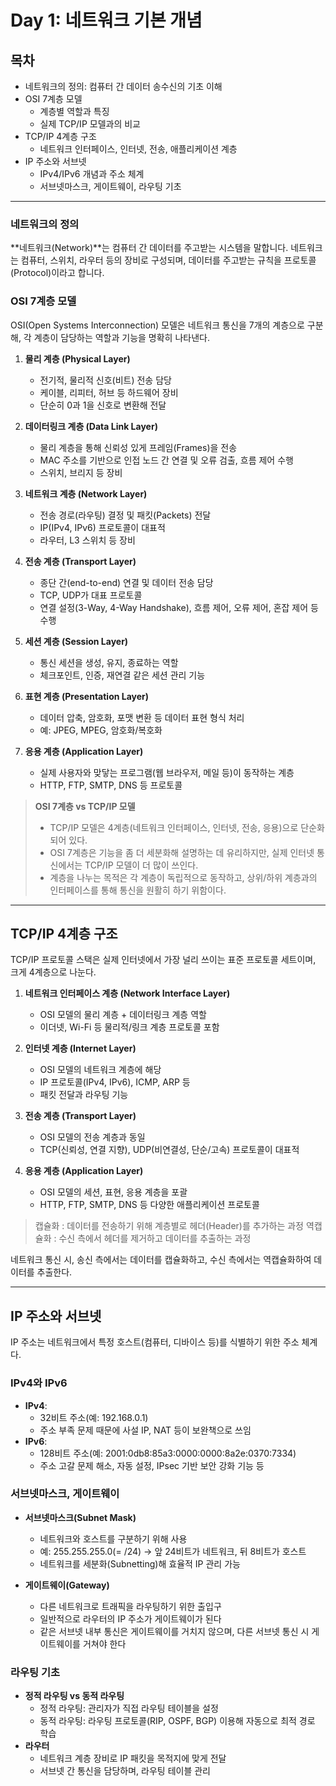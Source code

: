 # Day 1: 네트워크 기본 개념

## 목차

- 네트워크의 정의: 컴퓨터 간 데이터 송수신의 기초 이해
- OSI 7계층 모델
  - 계층별 역할과 특징
  - 실제 TCP/IP 모델과의 비교
- TCP/IP 4계층 구조
  - 네트워크 인터페이스, 인터넷, 전송, 애플리케이션 계층
- IP 주소와 서브넷
  - IPv4/IPv6 개념과 주소 체계
  - 서브넷마스크, 게이트웨이, 라우팅 기초

---

### 네트워크의 정의

**네트워크(Network)**는 컴퓨터 간 데이터를 주고받는 시스템을 말합니다. 네트워크는 컴퓨터, 스위치, 라우터 등의 장비로 구성되며, 데이터를 주고받는 규칙을 프로토콜(Protocol)이라고 합니다.

### OSI 7계층 모델

OSI(Open Systems Interconnection) 모델은 네트워크 통신을 7개의 계층으로 구분해, 각 계층이 담당하는 역할과 기능을 명확히 나타낸다.

1. **물리 계층 (Physical Layer)**

   - 전기적, 물리적 신호(비트) 전송 담당
   - 케이블, 리피터, 허브 등 하드웨어 장비
   - 단순히 0과 1을 신호로 변환해 전달

2. **데이터링크 계층 (Data Link Layer)**

   - 물리 계층을 통해 신뢰성 있게 프레임(Frames)을 전송
   - MAC 주소를 기반으로 인접 노드 간 연결 및 오류 검출, 흐름 제어 수행
   - 스위치, 브리지 등 장비

3. **네트워크 계층 (Network Layer)**

   - 전송 경로(라우팅) 결정 및 패킷(Packets) 전달
   - IP(IPv4, IPv6) 프로토콜이 대표적
   - 라우터, L3 스위치 등 장비

4. **전송 계층 (Transport Layer)**

   - 종단 간(end-to-end) 연결 및 데이터 전송 담당
   - TCP, UDP가 대표 프로토콜
   - 연결 설정(3-Way, 4-Way Handshake), 흐름 제어, 오류 제어, 혼잡 제어 등 수행

5. **세션 계층 (Session Layer)**

   - 통신 세션을 생성, 유지, 종료하는 역할
   - 체크포인트, 인증, 재연결 같은 세션 관리 기능

6. **표현 계층 (Presentation Layer)**

   - 데이터 압축, 암호화, 포맷 변환 등 데이터 표현 형식 처리
   - 예: JPEG, MPEG, 암호화/복호화

7. **응용 계층 (Application Layer)**
   - 실제 사용자와 맞닿는 프로그램(웹 브라우저, 메일 등)이 동작하는 계층
   - HTTP, FTP, SMTP, DNS 등 프로토콜

> **OSI 7계층 vs TCP/IP 모델**
>
> - TCP/IP 모델은 4계층(네트워크 인터페이스, 인터넷, 전송, 응용)으로 단순화되어 있다.
> - OSI 7계층은 기능을 좀 더 세분화해 설명하는 데 유리하지만, 실제 인터넷 통신에서는 TCP/IP 모델이 더 많이 쓰인다.
> - 계층을 나누는 목적은 각 계층이 독립적으로 동작하고, 상위/하위 계층과의 인터페이스를 통해 통신을 원활히 하기 위함이다.

---

## TCP/IP 4계층 구조

TCP/IP 프로토콜 스택은 실제 인터넷에서 가장 널리 쓰이는 표준 프로토콜 세트이며, 크게 4계층으로 나눈다.

1. **네트워크 인터페이스 계층 (Network Interface Layer)**

   - OSI 모델의 물리 계층 + 데이터링크 계층 역할
   - 이더넷, Wi-Fi 등 물리적/링크 계층 프로토콜 포함

2. **인터넷 계층 (Internet Layer)**

   - OSI 모델의 네트워크 계층에 해당
   - IP 프로토콜(IPv4, IPv6), ICMP, ARP 등
   - 패킷 전달과 라우팅 기능

3. **전송 계층 (Transport Layer)**

   - OSI 모델의 전송 계층과 동일
   - TCP(신뢰성, 연결 지향), UDP(비연결성, 단순/고속) 프로토콜이 대표적

4. **응용 계층 (Application Layer)**
   - OSI 모델의 세션, 표현, 응용 계층을 포괄
   - HTTP, FTP, SMTP, DNS 등 다양한 애플리케이션 프로토콜

> 캡슐화 : 데이터를 전송하기 위해 계층별로 헤더(Header)를 추가하는 과정
> 역캡슐화 : 수신 측에서 헤더를 제거하고 데이터를 추출하는 과정

네트워크 통신 시, 송신 측에서는 데이터를 캡슐화하고, 수신 측에서는 역캡슐화하여 데이터를 추출한다.

---

## IP 주소와 서브넷

IP 주소는 네트워크에서 특정 호스트(컴퓨터, 디바이스 등)를 식별하기 위한 주소 체계다.

### IPv4와 IPv6

- **IPv4**:
  - 32비트 주소(예: 192.168.0.1)
  - 주소 부족 문제 때문에 사설 IP, NAT 등이 보완책으로 쓰임
- **IPv6**:
  - 128비트 주소(예: 2001:0db8:85a3:0000:0000:8a2e:0370:7334)
  - 주소 고갈 문제 해소, 자동 설정, IPsec 기반 보안 강화 기능 등

### 서브넷마스크, 게이트웨이

- **서브넷마스크(Subnet Mask)**

  - 네트워크와 호스트를 구분하기 위해 사용
  - 예: 255.255.255.0(= /24) → 앞 24비트가 네트워크, 뒤 8비트가 호스트
  - 네트워크를 세분화(Subnetting)해 효율적 IP 관리 가능

- **게이트웨이(Gateway)**
  - 다른 네트워크로 트래픽을 라우팅하기 위한 출입구
  - 일반적으로 라우터의 IP 주소가 게이트웨이가 된다
  - 같은 서브넷 내부 통신은 게이트웨이를 거치지 않으며, 다른 서브넷 통신 시 게이트웨이를 거쳐야 한다

### 라우팅 기초

- **정적 라우팅 vs 동적 라우팅**
  - 정적 라우팅: 관리자가 직접 라우팅 테이블을 설정
  - 동적 라우팅: 라우팅 프로토콜(RIP, OSPF, BGP) 이용해 자동으로 최적 경로 학습
- **라우터**
  - 네트워크 계층 장비로 IP 패킷을 목적지에 맞게 전달
  - 서브넷 간 통신을 담당하며, 라우팅 테이블 관리
